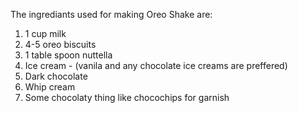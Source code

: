 The ingrediants used for making Oreo Shake are:

1. 1 cup milk
2. 4-5 oreo biscuits 
3. 1 table spoon nuttella
4. Ice cream - (vanila and any chocolate ice creams are preffered)
5. Dark chocolate 
6. Whip cream 
7. Some chocolaty thing like chocochips for garnish